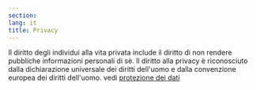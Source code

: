 ```yaml
---
section: 
lang: it
title: Privacy
---
```

Il diritto degli individui alla vita privata include il diritto di non rendere pubbliche informazioni personali di sè. Il diritto alla privacy è riconosciuto dalla dichiarazione universale dei diritti dell'uomo e dalla convenzione europea dei diritti dell'uomo. vedi [protezione dei dati](glossary/it/data-protection)
